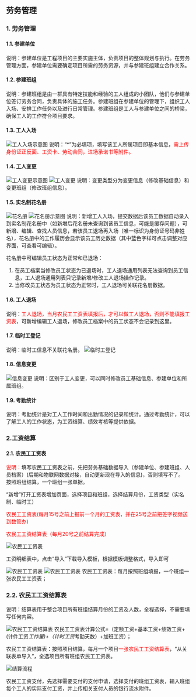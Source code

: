## 劳务管理

### 1. 劳务管理

#### 1.1. 参建单位
说明：参建单位是工程项目的主要实施主体，负责项目的整体规划与执行。在劳务管理方面，参建单位需要确定项目所需的劳务资源，并与参建班组建立合作关系。

#### 1.2. 参建班组
说明：参建班组是由一群具有特定技能和经验的工人组成的小团队，他们与参建单位签订劳务合同，负责具体的施工任务。参建班组在参建单位的管理下，组织工人入场、安排工作任务以及进行日常管理。参建班组是工人与参建单位之间的桥梁，确保工人的工作符合项目要求。

#### 1.3. 工人入场
![工人入场示意图](./imgs/grrc.png)
说明：“*”为必填项，填写该工人所属项目即基本信息，<font color ="red">需上传身份证正反面、工资卡、劳动合同，进场承诺书等附件。</font>

#### 1.4. 工人变更
![工人变更示意图](./imgs/grbg.png)
![工人变更](./imgs/grbg1.png)
说明：变更类型分为变更信息（修改基础信息）和变更班组（修改班组信息）。

#### 1.5. 实名制花名册
![花名册](./imgs/hmc.png)
![花名册示意图](./imgs/hmc1.png)
说明：新增工人入场，提交数据后该员工数据自动录入到实名制花名册中（如新增后花名册未查询到该员工信息，可能是缓存问题），可新增、编辑、查找人员信息，若该员工退场再入场（唯一标识为身份证号码非姓名），花名册中的工作履历会显示该员工历史数据（其中蓝色字样可点击调整对应界面，可查看可编辑）。

花名册中可编辑员工状态为正常和已退场：

1. 在员工档案当修改员工状态为已退场时，工人退场通用列表无法查询到员工信息，工人退场通用列表只记录新增/修改工人退场操作记录。
2. 当修改员工状态为员工状态为正常时，工人退场可关联花名册数据。


#### 1.6. 工人退场
说明：<font color="red">工人退场，当月农民工工资表填报后，才可以做工人退场，否则不能填报工资表，</font>可新增编辑工人退场，修改员工档案中的员工状态不会记录到这里。

#### 1.7. 临时工登记
说明：临时工信息不关联花名册。
![临时工登记](./imgs/lsgdj.png)

#### 1.8. 信息变更
![信息变更](./imgs/xxbg.png)
说明：区别于工人变更，可以同时修改员工基础信息、参建单位和所属班组。
#### 1.9. 考勤统计
说明：考勤统计是对工人工作时间和出勤情况的记录和统计。通过考勤统计，可以了解工人的工作状态，为工资结算、绩效考核等提供依据。

### 2.工资结算

#### 2.1. 农民工工资表
<font color="red">说明：</font>填写农民工工资表之前，先把劳务基础数据导入（参建单位、参建班组、人员档案）(后期和物联网数据对接，自动更新现在导入的信息)，否则填写不了。
按照班组结算，一个班组一张单据。

“新增”打开工资表增加页面，选择项目和班组，选择结算月份，工资类型（实名制、临时工）

<font color ="red">农民工工资表(每月15号之前上报前一个月的工资表，并在25号之前把签字视频送到数管办)</font>

<font color="red">农民工工资结算表（每月20号之前结算完成）</font>

![农民工工资表](./imgs/nmggzb.png)

工资明细表中，点击“导入”下载导入模板，根据模板调整格式，导入即可

![农民工工资表](./imgs/nmggzb1.png)
![农民工工资表](./imgs/nmggzb2.png)
农民工工资表：每月按照班组填报，一个班组一张农民工工资表；

### 2.2. 农民工工资结算表
说明：结算表用于整合项目所有班组结算月份的工资及人数，全程选择，不需要填写任何内容。

![农民工工资结算表](./imgs/nmggzjsb.png)
农民工工资表计算公式=（定额工资+基本工资+绩效工资+(计件工资*工作量)+（计时工资*考勤天数）+加班工资）；

农民工工资结算表：按照项目结算，每月一个项目<font color ="red">一张农民工工资结算表</font>，“从关联表单导入”，全选项目所有班组农民工工资表。

![结算流程](./imgs/jslct.png)

农民工工资支付，先选择需要支付的支付申请，选择支付的班组工资表，输入班组每个工人的实际支付工资，并上传相关支付人员的银行流水附件。

